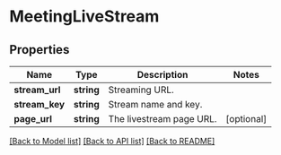# MeetingLiveStream

## Properties
Name | Type | Description | Notes
------------ | ------------- | ------------- | -------------
**stream_url** | **string** | Streaming URL. | 
**stream_key** | **string** | Stream name and key. | 
**page_url** | **string** | The livestream page URL. | [optional] 

[[Back to Model list]](../README.md#documentation-for-models) [[Back to API list]](../README.md#documentation-for-api-endpoints) [[Back to README]](../README.md)


